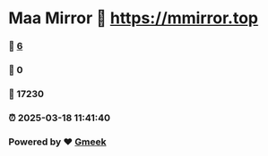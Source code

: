 # Maa Mirror :link: https://mmirror.top 
### :page_facing_up: [6](https://mmirror.top/tag.html) 
### :speech_balloon: 0 
### :hibiscus: 17230 
### :alarm_clock: 2025-03-18 11:41:40 
### Powered by :heart: [Gmeek](https://github.com/Meekdai/Gmeek)
